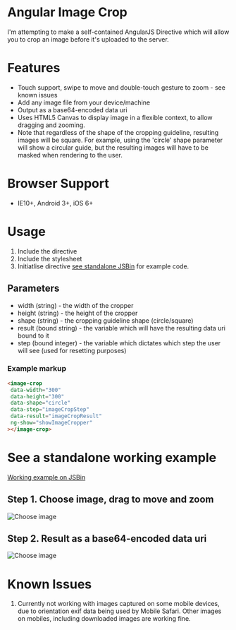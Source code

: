 Angular Image Crop
==================

I'm attempting to make a self-contained AngularJS Directive which will allow you to crop an image before it's uploaded to the server.

# Features

* Touch support, swipe to move and double-touch gesture to zoom  - see known issues
* Add any image file from your device/machine
* Output as a base64-encoded data uri
* Uses HTML5 Canvas to display image in a flexible context, to allow dragging and zooming.
* Note that regardless of the shape of the cropping guideline, resulting images will be square. For example, using the 'circle' shape parameter will show a circular guide, but the resulting images will have to be masked when rendering to the user.

# Browser Support
* IE10+, Android 3+, iOS 6+

# Usage

1. Include the directive
2. Include the stylesheet
3. Initiatlise directive [see standalone JSBin](http://jsbin.com/yecaf/1/edit?javascript,output) for example code.

## Parameters

* width (string) - the width of the cropper
* height (string) - the height of the cropper
* shape (string) - the cropping guideline shape (circle/square)
* result (bound string) - the variable which will have the resulting data uri bound to it
* step (bound integer) - the variable which dictates which step the user will see (used for resetting purposes)

### Example markup
```html
<image-crop
 data-width="300"
 data-height="300"
 data-shape="circle"
 data-step="imageCropStep"
 data-result="imageCropResult"
 ng-show="showImageCropper"
></image-crop>
```

# See a standalone working example
[Working example on JSBin](http://jsbin.com/yecaf/1/edit?javascript,output)

## Step 1. Choose image, drag to move and zoom

![Choose image](https://s3-eu-west-1.amazonaws.com/andyshora/crop-step-1.png)

## Step 2. Result as a base64-encoded data uri

![Choose image](https://s3-eu-west-1.amazonaws.com/andyshora/crop-step-2.png)

# Known Issues

1. Currently not working with images captured on some mobile devices, due to orientation exif data being used by Mobile Safari. Other images on mobiles, including downloaded images are working fine.